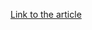 [Link to the article](https://docs.microsoft.com/windows/security/threat-protection/windows-defender-application-control/microsoft-recommended-block-rules)

